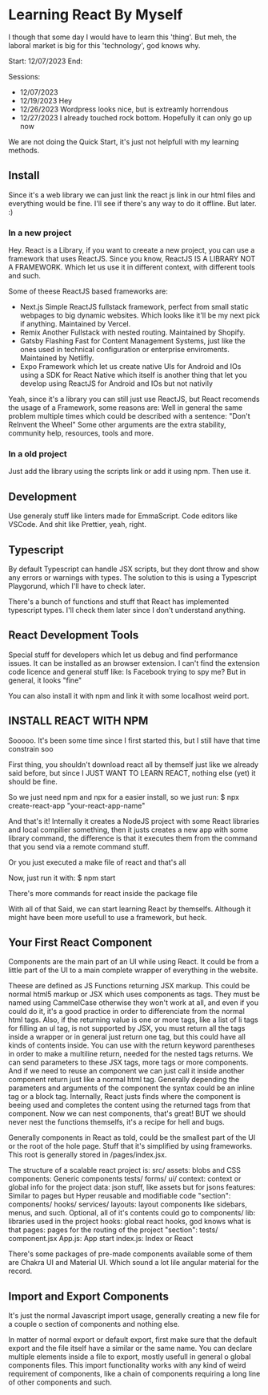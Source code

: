 # Learning React By Myself

I though that some day I would have to learn this 'thing'. 
But meh, the laboral market is big for this 'technology', god knows why.

Start: 12/07/2023
End:

Sessions:
- 12/07/2023
- 12/19/2023 Hey
- 12/26/2023 Wordpress looks nice, but is extreamly horrendous
- 12/27/2023 I already touched rock bottom. Hopefully it can only go up now

We are not doing the Quick Start, it's just not helpfull with my learning methods.

## Install

Since it's a web library we can just link the react js link in our html files and everything would be fine.
I'll see if there's any way to do it offline. But later. :)

### In a new project

Hey. React is a Library, if you want to creeate a new project, you can use a framework that uses ReactJS. 
Since you know, ReactJS IS A LIBRARY NOT A FRAMEWORK. Which let us use it in different context, with 
different tools and such.

Some of theese ReactJS based frameworks are:
- Next.js
    Simple ReactJS fullstack framework, perfect from small static webpages to big dynamic websites. 
    Which looks like it'll be my next pick if anything. Maintained by Vercel.
- Remix
    Another Fullstack with nested routing. Maintained by Shopify.
- Gatsby
    Flashing Fast for Content Management Systems, just like the ones used in technical configuration or
    enterprise enviroments. Maintained by Netlifly.
- Expo
    Framework which let us create native UIs for Android and IOs using a SDK for React Native which itself is 
    another thing that let you develop using ReactJS for Android and IOs but not nativily

Yeah, since it's a library you can still just use ReactJS, but React recomends the usage of a Framework, some reasons are:
Well in general the same problem multiple times which could be described with a sentence:
"Don't ReInvent the Wheel"
Some other arguments are the extra stability, community help, resources, tools and more.

### In a old project

Just add the library using the scripts link or add it using npm. Then use it.

## Development

Use generaly stuff like linters made for EmmaScript. Code editors like VSCode.
And shit like Prettier, yeah, right.

## Typescript 

By default Typescript can handle JSX scripts, but they dont throw and show any errors or warnings with types.
The solution to this is using a Typescript Playgorund, which I'll have to check later.

There's a bunch of functions and stuff that React has implemented typescript types. I'll check them later since I don't 
understand anything.

## React Development Tools

Special stuff for developers which let us debug and find performance issues. 
It can be installed as an browser extension. I can't find the extension code licence and 
general stuff like: Is Facebook trying to spy me? But in general, it looks "fine"

You can also install it with npm and link it with some localhost weird port.

## INSTALL REACT WITH NPM

Sooooo. It's been some time since I first started this, but I still have that time constrain soo

First thing, you shouldn't download react all by themself just like we already said before, but since 
I JUST WANT TO LEARN REACT, nothing else (yet) it should be fine.

So we just need npm and npx for a easier install, so we just run:
$ npx create-react-app "your-react-app-name"

And that's it! Internally it creates a NodeJS project with some React libraries and 
local compilier something, then it justs creates a new app with some library command, the difference 
is that it executes them from the command that you send via a remote command stuff.

Or you just executed a make file of react and that's all

Now, just run it with:
$ npm start

There's more commands for react inside the package file

With all of that Said, we can start learning React by themselfs. Although it might have been more usefull to use a framework, but heck.


## Your First React Component

Components are the main part of an UI while using React. 
It could be from a little part of the UI to a main complete wrapper of everything in the website.

Theese are defined as JS Functions returning JSX markup. This could be normal html5 markup or 
JSX which uses components as tags. They must be named using CammelCase otherwise they won't work at all, 
and even if you could do it, it's a good practice in order to differenciate from the normal html tags.
Also, if the returning value is one or more tags, like a list of li tags for filling an ul tag, 
is not supported by JSX, you must return all the tags inside a wrapper or in general just return one tag, 
but this could have all kinds of contents inside. You can use with the return keyword parentheses in order to 
make a multiline return, needed for the nested tags returns.
We can send parameters to these JSX tags, more tags or more components. And if we need to reuse an component we 
can just call it inside another component return just like a normal html tag. Generally depending the parameters and
arguments of the component the syntax could be an inline tag or a block tag.
Internally, React justs finds where the component is beeing used and completes the content using the returned tags 
from that component.
Now we can nest components, that's great! BUT we should never nest the functions themselfs, it's a recipe for hell and bugs.

Generally components in React as told, could be the smallest part of the UI or the root of the hole page. 
Stuff that it's simplified by using frameworks. This root is generally stored in /pages/index.jsx.

The structure of a scalable react project is:
src/
    assets: blobs and CSS
    components: Generic components
        tests/
        forms/
        ui/
    context: context or global info for the project
    data: json stuff, like assets but for jsons
    features: Similar to pages but Hyper reusable and modifiable code
        "section": 
            components/
            hooks/
            services/
    layouts: layout components like sidebars, menus, and such. Optional, all of it's contents could go to components/
    lib: libraries used in the project
    hooks: global react hooks, god knows what is that
    pages: pages for the routing of the project 
        "section": 
            tests/
            component.jsx
    App.js: App start
    index.js: Index or React

There's some packages of pre-made components available some of them are Chakra UI and Material UI.
Which sound a lot lile angular material for the record.

## Import and Export Components

It's just the normal Javascript import usage, generally creating a new file for a couple o section of 
components and nothing else.

In matter of normal export or default export, first make sure that the default export and the file itself 
have a similar or the same name. You can declare multiple elements inside a file to export, mostly usefull in 
general o global components files.
This import functionality works with any kind of weird requirement of components, like a chain of components requiring 
a long line of other components and such.

